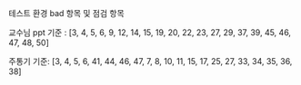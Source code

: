 테스트 환경 bad 항목 및 점검 항목

교수님 ppt 기준 : [3, 4, 5, 6, 9, 12, 14, 15, 19, 20, 22, 23, 27, 29, 37, 39, 45, 46, 47, 48, 50]

주통기 기준: [3, 4, 5, 6, 41, 44, 46, 47, 7, 8, 10, 11, 15, 17, 25, 27, 33, 34, 35, 36, 38]
